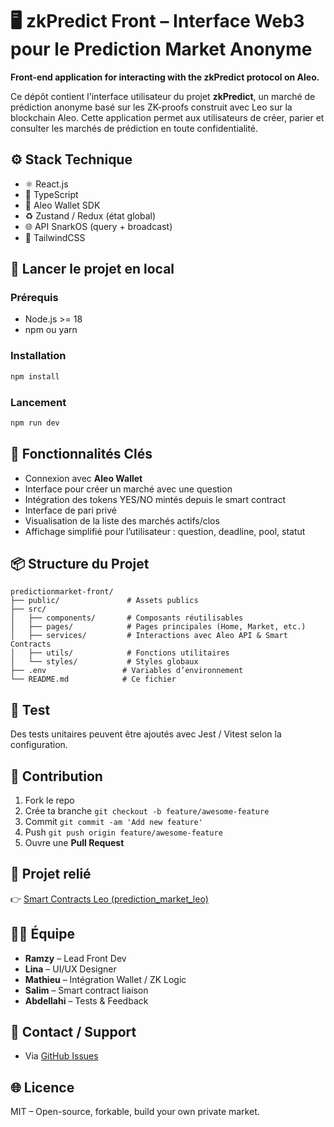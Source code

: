 
# 🖥️ zkPredict Front – Interface Web3 pour le Prediction Market Anonyme

**Front-end application for interacting with the zkPredict protocol on Aleo.**

Ce dépôt contient l'interface utilisateur du projet **zkPredict**, un marché de prédiction anonyme basé sur les ZK-proofs construit avec Leo sur la blockchain Aleo. Cette application permet aux utilisateurs de créer, parier et consulter les marchés de prédiction en toute confidentialité.

## ⚙️ Stack Technique

- ⚛️ React.js
- 🦺 TypeScript
- 🔐 Aleo Wallet SDK
- ♻️ Zustand / Redux (état global)
- 🌐 API SnarkOS (query + broadcast)
- 🎨 TailwindCSS

## 🚀 Lancer le projet en local

### Prérequis

- Node.js >= 18
- npm ou yarn

### Installation

```bash
npm install
```

### Lancement

```bash
npm run dev
```

## 🔑 Fonctionnalités Clés

- Connexion avec **Aleo Wallet**
- Interface pour créer un marché avec une question
- Intégration des tokens YES/NO mintés depuis le smart contract
- Interface de pari privé
- Visualisation de la liste des marchés actifs/clos
- Affichage simplifié pour l’utilisateur : question, deadline, pool, statut

## 📦 Structure du Projet

```
predictionmarket-front/
├── public/               # Assets publics
├── src/
│   ├── components/       # Composants réutilisables
│   ├── pages/            # Pages principales (Home, Market, etc.)
│   ├── services/         # Interactions avec Aleo API & Smart Contracts
│   ├── utils/            # Fonctions utilitaires
│   └── styles/           # Styles globaux
├── .env                 # Variables d’environnement
└── README.md            # Ce fichier
```

## 🧪 Test

Des tests unitaires peuvent être ajoutés avec Jest / Vitest selon la configuration.

## 🤝 Contribution

1. Fork le repo  
2. Crée ta branche `git checkout -b feature/awesome-feature`  
3. Commit `git commit -am 'Add new feature'`  
4. Push `git push origin feature/awesome-feature`  
5. Ouvre une **Pull Request**

## 🧠 Projet relié

👉 [Smart Contracts Leo (prediction_market_leo)](https://github.com/alphabetaZK/prediction_market_leo)

## 👨‍💻 Équipe

- **Ramzy** – Lead Front Dev  
- **Lina** – UI/UX Designer  
- **Mathieu** – Intégration Wallet / ZK Logic  
- **Salim** – Smart contract liaison  
- **Abdellahi** – Tests & Feedback

## 📩 Contact / Support

- Via [GitHub Issues](https://github.com/alphabetaZK/predictionmarket-front/issues)

## 🌐 Licence

MIT – Open-source, forkable, build your own private market.

